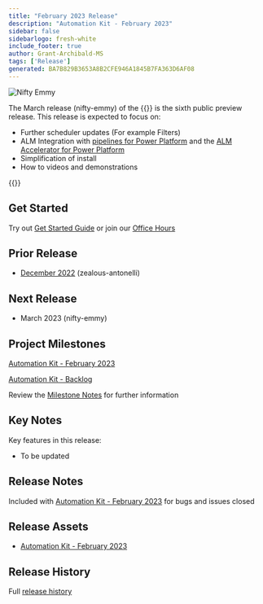 ```yaml
---
title: "February 2023 Release"
description: "Automation Kit - February 2023"
sidebar: false
sidebarlogo: fresh-white
include_footer: true
author: Grant-Archibald-MS
tags: ['Release']
generated: BA7B829B3653A8B2CFE946A1845B7FA363D6AF08
---
```


![Nifty Emmy](/images/nifty-emmy.png)

The March release (nifty-emmy) of the {{<product-name>}} is the sixth public preview release. This release is expected to focus on:

- Further scheduler updates (For example Filters)
- ALM Integration with [pipelines for Power Platform](https://learn.microsoft.com/en-us/power-platform/alm/pipelines) and the [ALM Accelerator for Power Platform](https://learn.microsoft.com/en-us/power-platform/guidance/coe/almacceleratorpowerplatform-components)
- Simplification of install
- How to videos and demonstrations

{{<questions name="/content/en-gb/releases/march-2023.json" completed="Thank you for providing feedback" showNavigationButtons="false" locale="en-gb">}}

## Get Started

Try out [Get Started Guide](/en-gb/get-started) or join our [Office Hours](/en-gb/office-hours)

## Prior Release

- [December 2022](/en-gb/releases/december-2022) (zealous-antonelli)

## Next Release

- March 2023 (nifty-emmy)

## Project Milestones

[Automation Kit - February 2023](https://github.com/orgs/microsoft/projects/486/views/9)

[Automation Kit - Backlog](https://github.com/orgs/microsoft/projects/486/views/1)

Review the [Milestone Notes](/en-gb/releases/milestones) for further information

## Key Notes

Key features in this release:

- To be updated

## Release Notes

Included with [Automation Kit - February 2023](https://github.com/microsoft/powercat-automation-kit/releases/tag/AutomationKit-February2023) for bugs and issues closed

## Release Assets

- [Automation Kit - February 2023](https://github.com/microsoft/powercat-automation-kit/releases/tag/AutomationKit-February2023)

## Release History

Full [release history](/en-gb/releases)

